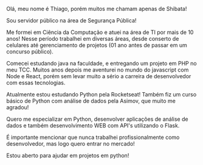 Olá, meu nome é Thiago, porém muitos me chamam apenas de Shibata!

Sou servidor público na área de Segurança Pública!

Me formei em Ciência da Computação e atuei na área de TI por mais de 10 anos! 
Nesse período trabalhei em diversas áreas, desde conserto de celulares até gerenciamento de projetos (01 ano antes de passar em um concurso público).

Comecei estudando java na faculdade, e entregando um projeto em PHP no meu TCC.
Muitos anos depois me aventurei no mundo do javascript com Node e React, porém sem levar muito a sério a carreira de desenvolvedor com essas tecnologias.

Atualmente estou estudando Python pela Rocketseat! Também fiz um curso básico de Python com análise de dados pela Asimov, que muito me agradou!

Quero me especializar em Python, desenvolver aplicações de análise de dados e também desenvolvimento WEB com API's utilizando o Flask.

É importante mencionar que nunca trabalhei profissionalmente como desenvolvedor, mas logo quero entrar no mercado!

Estou aberto para ajudar em projetos em python!

<!--
**thiagoshibata/thiagoshibata** is a ✨ _special_ ✨ repository because its `README.md` (this file) appears on your GitHub profile.

Here are some ideas to get you started:

- 🔭 I’m currently working on ...
- 🌱 I’m currently learning ...
- 👯 I’m looking to collaborate on ...
- 🤔 I’m looking for help with ...
- 💬 Ask me about ...
- 📫 How to reach me: ...
- 😄 Pronouns: ...
- ⚡ Fun fact: ...
-->
